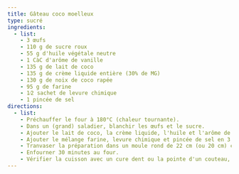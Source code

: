 ```yaml
---
title: Gâteau coco moelleux
type: sucré
ingredients:
  - list:
    - 3 œufs 
    - 110 g de sucre roux
    - 55 g d'huile végétale neutre
    - 1 CàC d'arôme de vanille
    - 135 g de lait de coco
    - 135 g de crème liquide entière (30% de MG)
    - 130 g de noix de coco rapée
    - 95 g de farine
    - 1⁄2 sachet de levure chimique
    - 1 pincée de sel
directions:
  - list:
    - Préchauffer le four à 180°C (chaleur tournante).
    - Dans un (grand) saladier, blanchir les œufs et le sucre.    
    - Ajouter le lait de coco, la crème liquide, l'huile et l'arôme de vanille puis incorporer la noix de coco rapée en 3 fois.
    - Ajouter le mélange farine, levure chimique et pincée de sel en 3 fois et mélanger jusqu'à ce que la farine ne soit plus visible.
    - Tranvaser la préparation dans un moule rond de 22 cm (ou 20 cm) chemisé de papier cuisson (pour faciliter le démoulage).
    - Enfourner 30 minutes au four. 
    - Vérifier la cuisson avec un cure dent ou la pointe d'un couteau, il doit ressortir sec.
---
```

